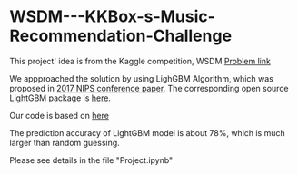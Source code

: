 # WSDM---KKBox-s-Music-Recommendation-Challenge
This project' idea is from the Kaggle competition, WSDM [Problem link](https://www.kaggle.com/c/kkbox-music-recommendation-challenge)

We appproached the solution by using LighGBM Algorithm, which was proposed in [2017 NIPS conference paper](https://nips.cc/Conferences/2017/Schedule?showEvent=9099). The corresponding open source LightGBM package is [here](https://github.com/Microsoft/LightGBM).

Our code is based on [here](https://www.kaggle.com/takeshikagawa/calc-roc-area)

The prediction accuracy of LightGBM model is about 78%, which is much larger than random guessing.

Please see details in the file "Project.ipynb"
